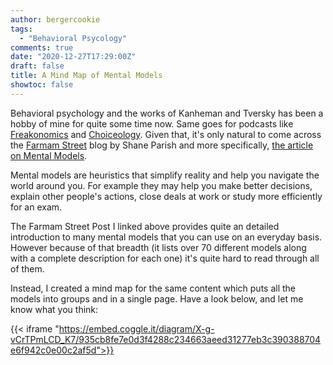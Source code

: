 ```yaml
---
author: bergercookie
tags:
  - "Behavioral Psycology"
comments: true
date: "2020-12-27T17:29:00Z"
draft: false
title: A Mind Map of Mental Models
showtoc: false
---
```


Behavioral psychology and the works of Kanheman and Tversky has been a hobby
of mine for quite some time now. Same goes for podcasts like
[Freakonomics](https://freakonomics.com/) and
[Choiceology](https://www.schwab.com/resource-center/insights/podcast). Given
that, it's only natural to come across the [Farmam Street](https://fs.blog/)
blog by Shane Parish and more specifically, [the article on Mental
Models](https://fs.blog/mental-models/).

Mental models are heuristics that simplify reality and help you navigate the
world around you. For example they may help you make better decisions, explain
other people's actions, close deals at work or study more efficiently for an
exam.

The Farmam Street Post I linked above provides quite an detailed introduction
to many mental models that you can use on an everyday basis. However because of
that breadth (it lists over 70 different models along with a complete
description for each one) it's quite hard to read through all of them.

Instead, I created a mind map for the same content which puts all the models
into groups and in a single page. Have a look below, and let me know what you
think:

{{< iframe "https://embed.coggle.it/diagram/X-g-vCrTPmLCD_K7/935cb8fe7e0d3f4288c234663aeed31277eb3c390388704e6f942c0e00c2af5d">}}
